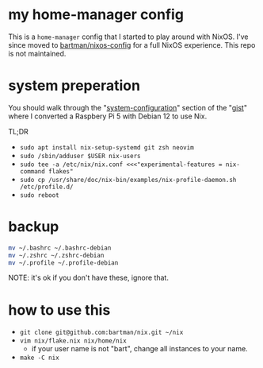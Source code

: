 # my home-manager config

This is a `home-manager` config that I started to play around with NixOS.
I've since moved to [bartman/nixos-config](https://github.com/bartman/nixos-config) for a full NixOS experience.
This repo is not maintained.

# system preperation

You should walk through the "[system-configuration](https://gist.github.com/bartman/7ffc5fe7b38e9e736ce6ef58e2571f31#system-configuration)" section of the "[gist](https://gist.github.com/bartman/7ffc5fe7b38e9e736ce6ef58e2571f31)" where I converted a Raspbery Pi 5 with Debian 12 to use Nix.

TL;DR
- `sudo apt install nix-setup-systemd git zsh neovim`
- `sudo /sbin/adduser $USER nix-users`
- `sudo tee -a /etc/nix/nix.conf <<<"experimental-features = nix-command flakes"`
- `sudo cp /usr/share/doc/nix-bin/examples/nix-profile-daemon.sh /etc/profile.d/`
- `sudo reboot`


# backup

```sh
mv ~/.bashrc ~/.bashrc-debian
mv ~/.zshrc ~/.zshrc-debian
mv ~/.profile ~/.profile-debian
```
NOTE: it's ok if you don't have these, ignore that.

# how to use this

- `git clone git@github.com:bartman/nix.git ~/nix`
- `vim nix/flake.nix nix/home/nix`
   - if your user name is not "bart", change all instances to your name.
- `make -C nix`
